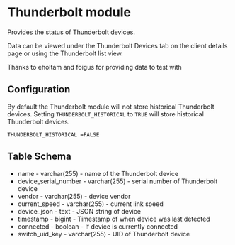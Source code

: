 Thunderbolt module
==============

Provides the status of Thunderbolt devices.

Data can be viewed under the Thunderbolt Devices tab on the client details page or using the Thunderbolt list view.

Thanks to eholtam and foigus for providing data to test with

Configuration
-------------

By default the Thunderbolt module will not store historical Thunderbolt devices.
Setting `THUNDERBOLT_HISTORICAL` to `TRUE` will store historical Thunderbolt devices.
```
THUNDERBOLT_HISTORICAL =FALSE
```

Table Schema
---
* name - varchar(255) - name of the Thunderbolt device
* device_serial_number - varchar(255) - serial number of Thunderbolt device
* vendor - varchar(255) - device vendor
* current_speed - varchar(255) - current link speed
* device_json - text - JSON string of device
* timestamp - bigint - Timestamp of when device was last detected
* connected - boolean - If device is currently connected
* switch_uid_key - varchar(255) - UID of Thunderbolt device

